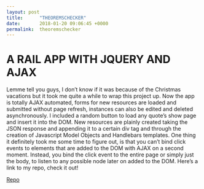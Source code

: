 ```yaml
---
layout: post
title:      "THEOREMSCHECKER"
date:       2018-01-20 09:06:45 +0000
permalink:  theoremschecker
---
```


# A RAIL APP WITH JQUERY AND AJAX

Lemme tell you guys, I don’t know if it was because of the Christmas vacations but it took me quite a while to wrap this project up.
Now the app is totally AJAX automated, forms for new resources are loaded and submitted without page refresh, instances can also be edited and deleted asynchronously.
I included a random button to load any quote’s show page and insert it into the DOM.
New resources are plainly created taking the JSON response and appending it to a certain div tag and through the creation of Javascript Model Objects and Handlebars templates.
One thing it definitely took me some time to figure out, is that you can’t bind click events to elements that are added to the DOM with AJAX on a second moment. Instead, you bind the click event to the entire page or simply just the body, to listen to any possible node later on added to the DOM.
Here’s a link to my repo, check it out!

[Repo](https://github.com/gnappo1/TheoremsCheck/)

